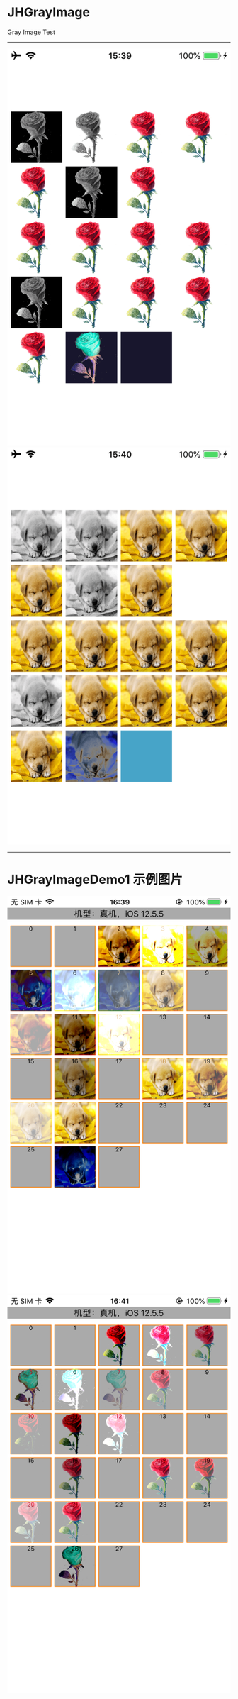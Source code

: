 # JHGrayImage
Gray Image Test

---

![image](https://github.com/xjh093/JHGrayImage/blob/main/JHGrayImage/Image/Screen%20Shot%202020-11-20%20at%203.39.46%20PM.png)
![image](https://github.com/xjh093/JHGrayImage/blob/main/JHGrayImage/Image/Screen%20Shot%202020-11-20%20at%203.40.12%20PM.png)

---

# JHGrayImageDemo1 示例图片


![image](https://github.com/xjh093/JHGrayImage/blob/main/01.png)
![image](https://github.com/xjh093/JHGrayImage/blob/main/02.png)
